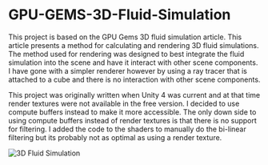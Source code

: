 # GPU-GEMS-3D-Fluid-Simulation

This project is based on the GPU Gems 3D fluid simulation article. This article presents a method for calculating and rendering 3D fluid simulations. The method used for rendering was designed to best integrate the fluid simulation into the scene and have it interact with other scene components. I have gone with a simpler renderer however by using a ray tracer that is attached to a cube and there is no interaction with other scene components.


This project was originally written when Unity 4 was current and at that time render textures were not available in the free version. I decided to use compute buffers instead to make it more accessible. The only down side to using compute buffers instead of render textures is that there is no support for filtering. I added the code to the shaders to manually do the bi-linear filtering but its probably not as optimal as using a render texture.

![3D Fluid Simulation](.Media/FluidSim3D.jfif)


